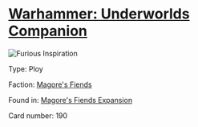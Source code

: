 # [Warhammer: Underworlds Companion](https://guidokessels.github.io/wh-underworlds)

  

![Furious Inspiration](https://warhammerunderworlds.com/wp-content/uploads/sites/6/2018/03/190_ENG.png)



Type: Ploy

Faction: [Magore's Fiends](https://guidokessels.github.io/wh-underworlds/factions/magores-fiends)

Found in: [Magore's Fiends Expansion](https://guidokessels.github.io/wh-underworlds/locations/magores-fiends-expansion)

Card number: 190
